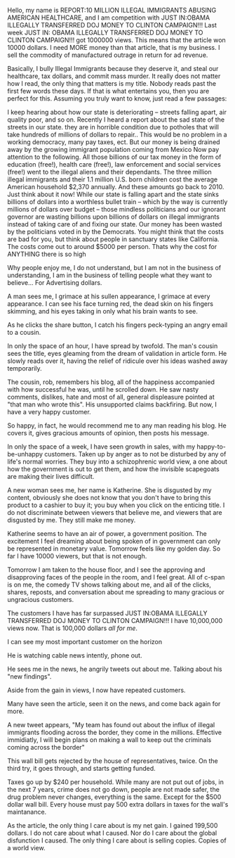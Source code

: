 Hello, my name is REPORT:10 MILLION ILLEGAL IMMIGRANTS ABUSING AMERICAN HEALTHCARE, and I am competition with JUST IN:OBAMA ILLEGALLY TRANSFERRED DOJ MONEY TO CLINTON CAMPAIGN!!! Last week JUST IN: OBAMA ILLEGALLY TRANSFERRED DOJ MONEY TO CLINTON CAMPAIGN!!! got 1000000 views. This means that the article won 10000 dollars. I need MORE money than that article, that is my business. I sell the commodity of manufactured outrage in return for ad revenue. 

Basically, I bully Illegal Immigrants because they deserve it, and steal our healthcare, tax dollars, and commit mass murder. 
It really does not matter how I read, the only thing that matters is my title. Nobody reads past the first few words these days. If that is what entertains you, then you are perfect for this. Assuming you truly want to know, just read a few passages:

I keep hearing about how our state is deteriorating – streets falling apart, air quality poor, and so on.
Recently I heard a report about the sad state of the streets in our state. they are in horrible condition due to potholes that will take hundreds of millions of dollars to repair..
This would be no problem in a working democracy, many pay taxes, ect. But our money is being drained away by the growing immigrant population coming from Mexico
Now pay attention to the following.
All those billions of our tax money in the form of education (free!), health care (free!), law enforcement and social services (free!) went to the illegal aliens and their dependants.
The three million illegal immigrants and their 1.1 million U.S. born children cost the average American household $2,370 annually. And these amounts go back to 2010. Just think about it now!
While our state is falling apart and the state sinks billions of dollars into a worthless bullet train – which by the way is currently millions of dollars over budget – those mindless politicians and our ignorant governor are wasting billions upon billions of dollars on illegal immigrants instead of
taking care of and fixing our state. Our money has been wasted by the politicians voted in by the Democrats.
You might think that the costs are bad for you, but think about people in sanctuary states like California. The costs come out to around $5000 per person. Thats why the cost for ANYTHING there is so high

Why people enjoy me, I do not understand, but I am not in the business of understanding, I am in the business of telling people what they want to believe... For Advertising dollars.

A man sees me, I grimace at his sullen appearance, I grimace at every appearance.
I can see his face turning red, the dead skin on his fingers skimming, and his eyes taking in only what his brain wants to see.

As he clicks the share button, I catch his fingers peck-typing an angry email to a cousin.

In only the space of an hour, I have spread by twofold. The man's cousin sees the title, eyes gleaming from the dream of validation in article form. He slowly reads over it, having the relief of ridicule over his ideas washed away temporarily. 

The cousin, rob, remembers his blog, all of the happiness accompanied with how successful he was, until he scrolled down. He saw nasty comments, dislikes, hate and most of all, general displeasure pointed at "that man who wrote this". His unsupported claims backfiring. But now, I have a very happy customer. 

So happy, in fact, he would recommend me to any man reading his blog. He covers it, gives gracious amounts of opinion, then posts his message. 

In only the space of a week, I have seen growth in sales, with my happy-to-be-unhappy customers. Taken up by anger as to not be disturbed by any of life's normal worries. They buy into a schizophrenic world view, a one about how the government is out to get them, and how the invisible scapegoats are making their lives difficult.

A new woman sees me, her name is Katherine. She is disgusted by my content, obviously she does not know that you don't have to bring this product to a cashier to buy it; you buy when you click on the enticing title. I do not discriminate between viewers that believe me, and viewers that are disgusted by me. They still make me money. 

Katherine seems to have an air of power, a government position. The excitement I feel dreaming about being spoken of in government can only be represented in monetary value. Tomorrow feels like my golden day. So far I have 10000 viewers, but that is not enough.

Tomorrow I am taken to the house floor, and I see the approving and disapproving faces of the people in the room, and I feel great. All of c-span is on me, the comedy TV shows talking about me, and all of the clicks, shares, reposts, and conversation about me spreading to many gracious or ungracious customers.

The customers I have has far surpassed JUST IN:OBAMA ILLEGALLY TRANSFERRED DOJ MONEY TO CLINTON CAMPAIGN!!! I have 10,000,000 views now. That is 100,000 dollars *all for me*.

I can see my most important customer on the horizon

He is watching cable news intently, phone out.

He sees me in the news, he angrily tweets out about me. Talking about his "new findings". 

Aside from the gain in views, I now have repeated customers. 

Many have seen the article, seen it on the news, and come back again for more.

A new tweet appears, "My team has found out about the influx of illegal immigrants flooding across the border, they come in the millions. Effective immidiatly, I will begin plans on making a wall to keep out the criminals coming across the border" 

This wall bill gets rejected by the house of representatives, twice. On the third try, it goes through, and starts getting funded. 

Taxes go up by $240 per household. While many are not put out of jobs, in the next 7 years, crime does not go down, people are not made safer, the drug problem never changes, everything is the same. Except for the $500 dollar wall bill. Every house must pay 500 extra dollars in taxes for the wall's maintanance. 

As the article, the only thing I care about is my net gain. I gained 199,500 dollars. I do not care about what I caused. Nor do I care about the global disfunction I caused. The only thing I care about is selling copies. Copies of a world view. 


